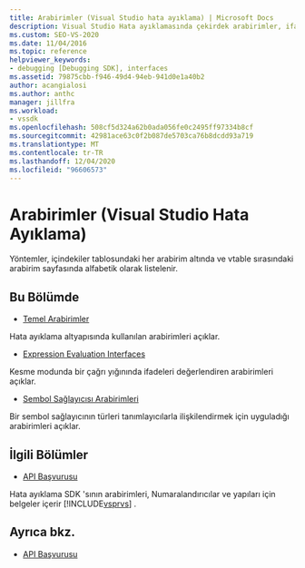 ```yaml
---
title: Arabirimler (Visual Studio hata ayıklama) | Microsoft Docs
description: Visual Studio Hata ayıklamasında çekirdek arabirimler, ifade değerlendirme arabirimleri ve sembol sağlayıcısı arabirimleri hakkında bilgi edinmek için bu kaynakları kullanın.
ms.custom: SEO-VS-2020
ms.date: 11/04/2016
ms.topic: reference
helpviewer_keywords:
- debugging [Debugging SDK], interfaces
ms.assetid: 79875cbb-f946-49d4-94eb-941d0e1a40b2
author: acangialosi
ms.author: anthc
manager: jillfra
ms.workload:
- vssdk
ms.openlocfilehash: 508cf5d324a62b0ada056fe0c2495ff97334b8cf
ms.sourcegitcommit: 42981ace63c0f2b087de5703ca76b8dcdd93a719
ms.translationtype: MT
ms.contentlocale: tr-TR
ms.lasthandoff: 12/04/2020
ms.locfileid: "96606573"
---
```

# <a name="interfaces-visual-studio-debugging"></a>Arabirimler (Visual Studio Hata Ayıklama)
Yöntemler, içindekiler tablosundaki her arabirim altında ve vtable sırasındaki arabirim sayfasında alfabetik olarak listelenir.

## <a name="in-this-section"></a>Bu Bölümde
- [Temel Arabirimler](../../../extensibility/debugger/reference/core-interfaces.md)

 Hata ayıklama altyapısında kullanılan arabirimleri açıklar.

- [Expression Evaluation Interfaces](../../../extensibility/debugger/reference/expression-evaluation-interfaces.md)

 Kesme modunda bir çağrı yığınında ifadeleri değerlendiren arabirimleri açıklar.

- [Sembol Sağlayıcısı Arabirimleri](../../../extensibility/debugger/reference/symbol-provider-interfaces.md)

 Bir sembol sağlayıcının türleri tanımlayıcılarla ilişkilendirmek için uyguladığı arabirimleri açıklar.

## <a name="related-sections"></a>İlgili Bölümler
- [API Başvurusu](../../../extensibility/debugger/reference/api-reference-visual-studio-debugging.md)

 Hata ayıklama SDK 'sının arabirimleri, Numaralandırıcılar ve yapıları için belgeler içerir [!INCLUDE[vsprvs](../../../code-quality/includes/vsprvs_md.md)] .

## <a name="see-also"></a>Ayrıca bkz.
- [API Başvurusu](../../../extensibility/debugger/reference/api-reference-visual-studio-debugging.md)
